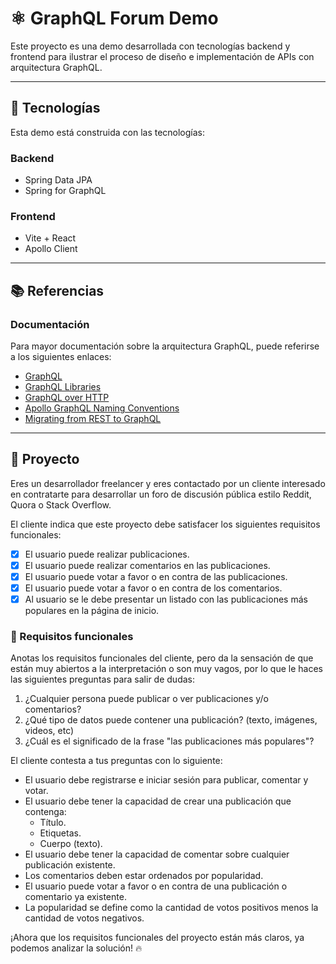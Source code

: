 # ⚛️ GraphQL Forum Demo

Este proyecto es una demo desarrollada con tecnologías backend y frontend para ilustrar el proceso de
diseño e implementación de APIs con arquitectura GraphQL.

---

## 🧰 Tecnologías

Esta demo está construida con las tecnologías:

### Backend

- Spring Data JPA
- Spring for GraphQL

### Frontend

- Vite + React
- Apollo Client

---

## 📚 Referencias

### Documentación

Para mayor documentación sobre la arquitectura GraphQL, puede referirse a los siguientes enlaces:

- [GraphQL](https://graphql.org/learn/)
- [GraphQL Libraries](https://graphql.org/community/tools-and-libraries/)
- [GraphQL over HTTP](https://graphql.org/learn/serving-over-http/)
- [Apollo GraphQL Naming Conventions](https://www.apollographql.com/docs/graphos/schema-design/guides/naming-conventions)
- [Migrating from REST to GraphQL](https://docs.github.com/en/graphql/guides/migrating-from-rest-to-graphql)

---

## 📝 Proyecto

Eres un desarrollador freelancer y eres contactado por un cliente interesado en contratarte para desarrollar
un foro de discusión pública estilo Reddit, Quora o Stack Overflow.

El cliente indica que este proyecto debe satisfacer los siguientes requisitos funcionales:

- [x] El usuario puede realizar publicaciones.
- [x] El usuario puede realizar comentarios en las publicaciones.
- [x] El usuario puede votar a favor o en contra de las publicaciones.
- [x] El usuario puede votar a favor o en contra de los comentarios.
- [x] Al usuario se le debe presentar un listado con las publicaciones más populares en la página de inicio.

### 💭 Requisitos funcionales

Anotas los requisitos funcionales del cliente, pero da la sensación de que están muy abiertos a la
interpretación o son muy vagos, por lo que le haces las siguientes preguntas para salir de dudas:

1. ¿Cualquier persona puede publicar o ver publicaciones y/o comentarios?
2. ¿Qué tipo de datos puede contener una publicación? (texto, imágenes, videos, etc)
3. ¿Cuál es el significado de la frase "las publicaciones más populares"?

El cliente contesta a tus preguntas con lo siguiente:

* El usuario debe registrarse e iniciar sesión para publicar, comentar y votar.
* El usuario debe tener la capacidad de crear una publicación que contenga:
  * Título.
  * Etiquetas.
  * Cuerpo (texto).
* El usuario debe tener la capacidad de comentar sobre cualquier publicación existente.
* Los comentarios deben estar ordenados por popularidad.
* El usuario puede votar a favor o en contra de una publicación o comentario ya existente.
* La popularidad se define como la cantidad de votos positivos menos la cantidad de votos negativos.

¡Ahora que los requisitos funcionales del proyecto están más claros, ya podemos analizar la solución! 🔥